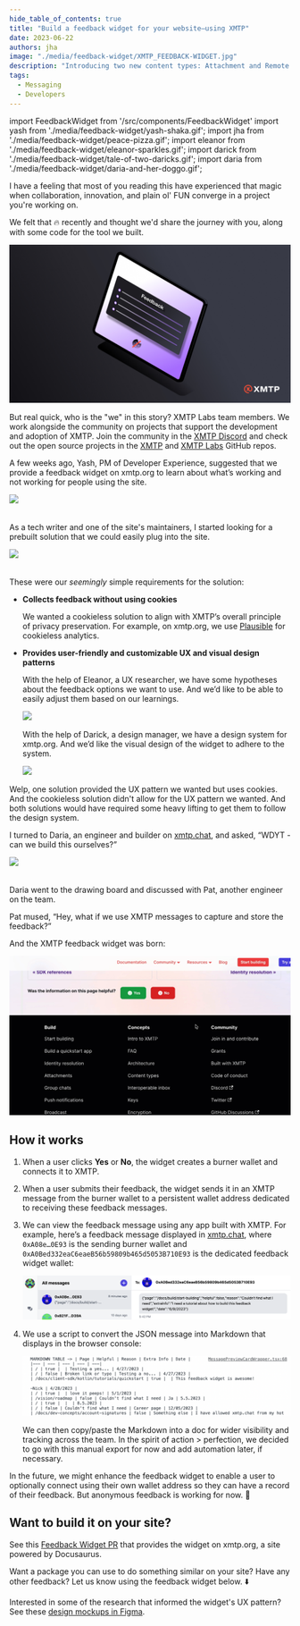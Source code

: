 ```yaml
---
hide_table_of_contents: true
title: "Build a feedback widget for your website—using XMTP"
date: 2023-06-22
authors: jha
image: "./media/feedback-widget/XMTP_FEEDBACK-WIDGET.jpg"
description: "Introducing two new content types: Attachment and Remote Attachment."
tags:
  - Messaging
  - Developers
---
```


import FeedbackWidget from '/src/components/FeedbackWidget'
import yash from './media/feedback-widget/yash-shaka.gif';
import jha from './media/feedback-widget/peace-pizza.gif';
import eleanor from './media/feedback-widget/eleanor-sparkles.gif';
import darick from './media/feedback-widget/tale-of-two-daricks.gif';
import daria from './media/feedback-widget/daria-and-her-doggo.gif';

I have a feeling that most of you reading this have experienced that magic when collaboration, innovation, and plain ol' FUN converge in a project you're working on. 

We felt that 🔥 recently and thought we'd share the journey with you, along with some code for the tool we built.

![Feedback widget post card](./media/feedback-widget/XMTP_FEEDBACK-WIDGET-BLOG.jpg)

<!--truncate-->

But real quick, who is the "we" in this story? XMTP Labs team members. We work alongside the community on projects that support the development and adoption of XMTP. Join the community in the [XMTP Discord](https://discord.gg/xmtp) and check out the open source projects in the [XMTP](https://github.com/xmtp) and [XMTP Labs](https://github.com/xmtp-labs) GitHub repos.

A few weeks ago, Yash, PM of Developer Experience, suggested that we provide a feedback widget on xmtp.org to learn about what’s working and not working for people using the site.

<div style={{ display: "flex", justifyContent: "center" }}>
    <img src={yash} style={{ width:"250px", align: "center" }} />
</div>
<br/>

As a tech writer and one of the site's maintainers, I started looking for a prebuilt solution that we could easily plug into the site.

<div style={{ display: "flex", justifyContent: "center" }}>
    <img src={jha} style={{width:"250px"}} />
</div>
<br/>

These were our _seemingly_ simple requirements for the solution:

- **Collects feedback without using cookies**

  We wanted a cookieless solution to align with XMTP’s overall principle of privacy preservation. For example, on xmtp.org, we use [Plausible](https://plausible.io/) for cookieless analytics.

- **Provides user-friendly and customizable UX and visual design patterns**

  With the help of Eleanor, a UX researcher, we have some hypotheses about the feedback options we want to use. And we’d like to be able to easily adjust them based on our learnings.

    <div style={{ display: "flex", justifyContent: "center" }}>
        <img src={eleanor} style={{width:"250px"}}/>
    </div>

  With the help of Darick, a design manager, we have a design system for xmtp.org. And we’d like the visual design of the widget to adhere to the system.

    <div style={{ display: "flex", justifyContent: "center" }}>
    <img src={darick} style={{width:"250px"}}/>
    </div>

Welp, one solution provided the UX pattern we wanted but uses cookies. And the cookieless solution didn't allow for the UX pattern we wanted. And both solutions would have required some heavy lifting to get them to follow the design system.

I turned to Daria, an engineer and builder on [xmtp.chat](https://xmtp.chat/), and asked, “WDYT - can we build this ourselves?”

<div style={{ display: "flex", justifyContent: "center" }}>
<img src={daria} style={{width:"250px"}}/>
</div>
<br/>

Daria went to the drawing board and discussed with Pat, another engineer on the team.

Pat mused, “Hey, what if we use XMTP messages to capture and store the feedback?”

And the XMTP feedback widget was born:

![feedback-widget.gif](./media/feedback-widget/feedback-widget.gif)

## How it works

1. When a user clicks **Yes** or **No**, the widget creates a burner wallet and connects it to XMTP.

2. When a user submits their feedback, the widget sends it in an XMTP message from the burner wallet to a persistent wallet address dedicated to receiving these feedback messages.

3. We can view the feedback message using any app built with XMTP. For example, here’s a feedback message displayed in [xmtp.chat](https://xmtp.chat/), where `0xA08e…0E93` is the sending burner wallet and `0xA0Bed332eaC6eaeB56b59809b465d5053B710E93` is the dedicated feedback widget wallet:

   ![Feedback messages in xmtp.chat](./media/feedback-widget/feedback-messages.png)

4. We use a script to convert the JSON message into Markdown that displays in the browser console:

   ![Feedback messages in markdown](./media/feedback-widget/feedback-markdown.png)

   We can then copy/paste the Markdown into a doc for wider visibility and tracking across the team. In the spirit of action > perfection, we decided to go with this manual export for now and add automation later, if necessary.

In the future, we might enhance the feedback widget to enable a user to optionally connect using their own wallet address so they can have a record of their feedback. But anonymous feedback is working for now. 🥸

## Want to build it on your site?

See this [Feedback Widget PR](https://github.com/xmtp/xmtp-dot-org/pull/344) that provides the widget on xmtp.org, a site powered by Docusaurus.

Want a package you can use to do something similar on your site? Have any other feedback? Let us know using the feedback widget below. ⬇️

Interested in some of the research that informed the widget's UX pattern? See these [design mockups in Figma](https://www.figma.com/file/TlpmopJyaIPq8Fxex0CaBG/xmtp.org-feedback-widget?type=design&node-id=11-79&t=0r2OpWcNKWT5yLx0-4).

<br/>
<FeedbackWidget />
